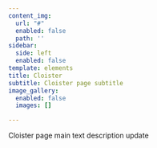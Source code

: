 ```yaml
---
content_img:
  url: "#"
  enabled: false
  path: ''
sidebar:
  side: left
  enabled: false
template: elements
title: Cloister
subtitle: Cloister page subtitle
image_gallery:
  enabled: false
  images: []

---
```

Cloister page main text description update
